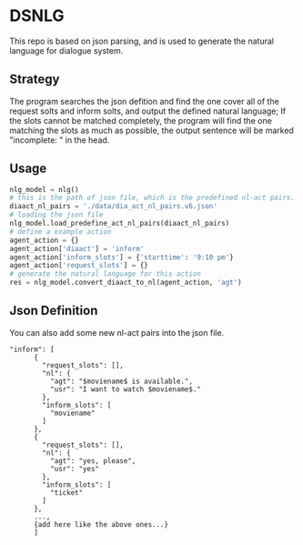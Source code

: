 # DSNLG

This repo is based on json parsing, and is used to generate the natural language for dialogue system.

## Strategy
The program searches the json defition and find the one cover all of the request solts and inform solts, 
and output the defined natural language; If the slots cannot be matched completely, 
the program will find the one matching the slots as much as possible, 
the output sentence will be marked "incomplete: " in the head.


## Usage
```python
nlg_model = nlg()
# this is the path of json file, which is the predefined nl-act pairs.
diaact_nl_pairs = './data/dia_act_nl_pairs.v6.json'
# loading the json file
nlg_model.load_predefine_act_nl_pairs(diaact_nl_pairs)
# define a example action
agent_action = {}
agent_action['diaact'] = 'inform'
agent_action['inform_slots'] = {'starttime': '9:10 pm'}
agent_action['request_slots'] = {}
# generate the natural language for this action
res = nlg_model.convert_diaact_to_nl(agent_action, 'agt')
```

## Json Definition
You can also add some new nl-act pairs into the json file.
```
"inform": [
      {
        "request_slots": [], 
        "nl": {
          "agt": "$moviename$ is available.", 
          "usr": "I want to watch $moviename$."
        }, 
        "inform_slots": [
          "moviename"
        ]
      }, 
      {
        "request_slots": [], 
        "nl": {
          "agt": "yes, please", 
          "usr": "yes"
        }, 
        "inform_slots": [
          "ticket"
        ]
      },
      ...,
      {add here like the above ones...}
      ]
```
